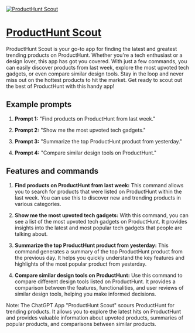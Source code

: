 [![ProductHunt Scout](https://files.oaiusercontent.com/file-8OPBbmodaWt56Bh4jEFfBtk2?se=2123-10-19T04%3A13%3A09Z&sp=r&sv=2021-08-06&sr=b&rscc=max-age%3D31536000%2C%20immutable&rscd=attachment%3B%20filename%3D34b8bdd2-f12c-44bd-a74a-9a97310a2bee.png&sig=iRCfsqjmbqQZHEH2pnkw1hmoV57pdH7is86hmBPwCN8%3D)](https://chat.openai.com/g/g-xyOhheoy7-producthunt-scout)

# [ProductHunt Scout](https://chat.openai.com/g/g-xyOhheoy7-producthunt-scout)

ProductHunt Scout is your go-to app for finding the latest and greatest trending products on ProductHunt. Whether you're a tech enthusiast or a design lover, this app has got you covered. With just a few commands, you can easily discover products from last week, explore the most upvoted tech gadgets, or even compare similar design tools. Stay in the loop and never miss out on the hottest products to hit the market. Get ready to scout out the best of ProductHunt with this handy app!

## Example prompts

1. **Prompt 1:** "Find products on ProductHunt from last week."

2. **Prompt 2:** "Show me the most upvoted tech gadgets."

3. **Prompt 3:** "Summarize the top ProductHunt product from yesterday."

4. **Prompt 4:** "Compare similar design tools on ProductHunt."

## Features and commands

1. **Find products on ProductHunt from last week:** This command allows you to search for products that were listed on ProductHunt within the last week. You can use this to discover new and trending products in various categories.

2. **Show me the most upvoted tech gadgets:** With this command, you can see a list of the most upvoted tech gadgets on ProductHunt. It provides insights into the latest and most popular tech gadgets that people are talking about.

3. **Summarize the top ProductHunt product from yesterday:** This command generates a summary of the top ProductHunt product from the previous day. It helps you quickly understand the key features and highlights of the most popular product from yesterday.

4. **Compare similar design tools on ProductHunt:** Use this command to compare different design tools listed on ProductHunt. It provides a comparison between the features, functionalities, and user reviews of similar design tools, helping you make informed decisions.

Note: The ChatGPT App "ProductHunt Scout" scours ProductHunt for trending products. It allows you to explore the latest hits on ProductHunt and provides valuable information about upvoted products, summaries of popular products, and comparisons between similar products.